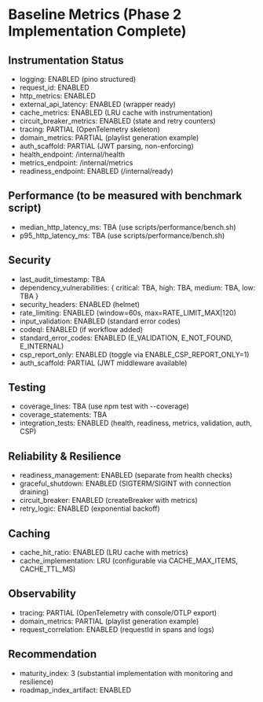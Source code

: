# Baseline Metrics (Phase 2 Implementation Complete)

## Instrumentation Status
- logging: ENABLED (pino structured)
- request_id: ENABLED
- http_metrics: ENABLED
- external_api_latency: ENABLED (wrapper ready)
- cache_metrics: ENABLED (LRU cache with instrumentation)
- circuit_breaker_metrics: ENABLED (state and retry counters)
- tracing: PARTIAL (OpenTelemetry skeleton)
- domain_metrics: PARTIAL (playlist generation example)
- auth_scaffold: PARTIAL (JWT parsing, non-enforcing)
- health_endpoint: /internal/health
- metrics_endpoint: /internal/metrics
- readiness_endpoint: ENABLED (/internal/ready)

## Performance (to be measured with benchmark script)
- median_http_latency_ms: TBA (use scripts/performance/bench.sh)
- p95_http_latency_ms: TBA (use scripts/performance/bench.sh)

## Security
- last_audit_timestamp: TBA
- dependency_vulnerabilities: { critical: TBA, high: TBA, medium: TBA, low: TBA }
- security_headers: ENABLED (helmet)
- rate_limiting: ENABLED (window=60s, max=RATE_LIMIT_MAX|120)
- input_validation: ENABLED (standard error codes)
- codeql: ENABLED (if workflow added)
- standard_error_codes: ENABLED (E_VALIDATION, E_NOT_FOUND, E_INTERNAL)
- csp_report_only: ENABLED (toggle via ENABLE_CSP_REPORT_ONLY=1)
- auth_scaffold: PARTIAL (JWT middleware available)

## Testing
- coverage_lines: TBA (use npm test with --coverage)
- coverage_statements: TBA
- integration_tests: ENABLED (health, readiness, metrics, validation, auth, CSP)

## Reliability & Resilience
- readiness_management: ENABLED (separate from health checks)
- graceful_shutdown: ENABLED (SIGTERM/SIGINT with connection draining)
- circuit_breaker: ENABLED (createBreaker with metrics)
- retry_logic: ENABLED (exponential backoff)

## Caching
- cache_hit_ratio: ENABLED (LRU cache with metrics)
- cache_implementation: LRU (configurable via CACHE_MAX_ITEMS, CACHE_TTL_MS)

## Observability
- tracing: PARTIAL (OpenTelemetry with console/OTLP export)
- domain_metrics: PARTIAL (playlist generation example)
- request_correlation: ENABLED (requestId in spans and logs)

## Recommendation
- maturity_index: 3 (substantial implementation with monitoring and resilience)
- roadmap_index_artifact: ENABLED